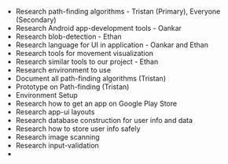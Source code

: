 - Research path-finding algorithms - Tristan (Primary), Everyone (Secondary)
- Research Android app-development tools - Oankar
- Research blob-detection - Ethan
- Research language for UI in application - Oankar and Ethan
- Research tools for movement visualization
- Research similar tools to our project - Ethan
- Research environment to use
- Document all path-finding algorithms (Tristan)
- Prototype on Path-finding (Tristan)
- Environment Setup
- Research how to get an app on Google Play Store
- Research app-ui layouts
- Research database construction for user info and data
- Research how to store user info safely
- Research image scanning
- Research input-validation
- 
